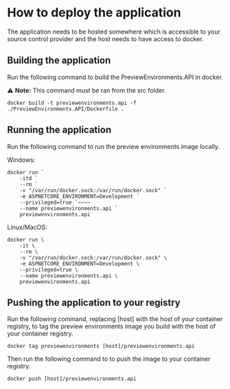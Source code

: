 ﻿# How to deploy the application

The application needs to be hosted somewhere which is accessible to your source
control provider and the host needs to have access to docker.

## Building the application

Run the following command to build the PreviewEnvironments.API in docker.

⚠️ **Note:** This command must be ran from the src folder.

`docker build -t previewenvironments.api -f ./PreviewEnvironments.API/Dockerfile .`

## Running the application

Run the following command to run the preview environments image locally.

Windows:
```
docker run `
    -itd `
    --rm `
    -v "/var/run/docker.sock:/var/run/docker.sock" `
    -e ASPNETCORE_ENVIRONMENT=Development `
    --privileged=true `~~~~
    --name previewenvironments.api `
    previewenvironments.api
```

Linux/MacOS:
```
docker run \
    -it \
    --rm \
    -v "/var/run/docker.sock:/var/run/docker.sock" \
    -e ASPNETCORE_ENVIRONMENT=Development \
    --privileged=true \
    --name previewenvironments.api \
    previewenvironments.api
```

## Pushing the application to your registry

Run the following command, replacing [host] with the host of your container registry, to tag the preview environments image you build with
the host of your container registry.

`docker tag previewenvironments [host]/previewenvironments.api`

Then run the following command to to push the image to your container registry.

`docker push [host]/previewenvironments.api`